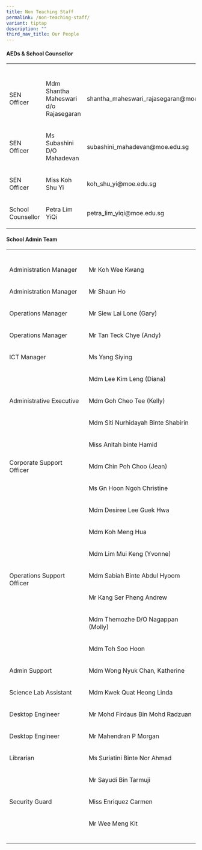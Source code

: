 ```yaml
---
title: Non Teaching Staff
permalink: /non-teaching-staff/
variant: tiptap
description: ""
third_nav_title: Our People
---
```

<h4><strong>AEDs &amp; School Counsellor</strong></h4>
<table style="minWidth: 75px">
<colgroup>
<col>
<col>
<col>
</colgroup>
<tbody>
<tr>
<th rowspan="1" colspan="1">
<p></p>
</th>
<th rowspan="1" colspan="1">
<p></p>
</th>
<th rowspan="1" colspan="1">
<p></p>
</th>
</tr>
<tr>
<td rowspan="1" colspan="1">
<p>SEN Officer</p>
</td>
<td rowspan="1" colspan="1">
<p>Mdm Shantha Maheswari d/o Rajasegaran</p>
</td>
<td rowspan="1" colspan="1">
<p>shantha_maheswari_rajasegaran@moe.edu.sg</p>
</td>
</tr>
<tr>
<td rowspan="1" colspan="1">
<p>SEN Officer</p>
</td>
<td rowspan="1" colspan="1">
<p>Ms Subashini D/O Mahadevan</p>
</td>
<td rowspan="1" colspan="1">
<p>subashini_mahadevan@moe.edu.sg</p>
</td>
</tr>
<tr>
<td rowspan="1" colspan="1">
<p>SEN Officer</p>
</td>
<td rowspan="1" colspan="1">
<p>Miss Koh Shu Yi</p>
</td>
<td rowspan="1" colspan="1">
<p>koh_shu_yi@moe.edu.sg</p>
</td>
</tr>
<tr>
<td rowspan="1" colspan="1">
<p>School Counsellor</p>
</td>
<td rowspan="1" colspan="1">
<p>Petra Lim YiQi</p>
</td>
<td rowspan="1" colspan="1">
<p>petra_lim_yiqi@moe.edu.sg</p>
</td>
</tr>
</tbody>
</table>
<h4><strong>School Admin Team</strong></h4>
<table style="minWidth: 50px">
<colgroup>
<col>
<col>
</colgroup>
<tbody>
<tr>
<th rowspan="1" colspan="1">
<p></p>
</th>
<th rowspan="1" colspan="1">
<p></p>
</th>
</tr>
<tr>
<td rowspan="1" colspan="1">
<p>Administration Manager</p>
</td>
<td rowspan="1" colspan="1">
<p>Mr Koh Wee Kwang</p>
</td>
</tr>
<tr>
<td rowspan="1" colspan="1">
<p>Administration Manager</p>
</td>
<td rowspan="1" colspan="1">
<p>Mr Shaun Ho</p>
</td>
</tr>
<tr>
<td rowspan="1" colspan="1">
<p>Operations Manager</p>
</td>
<td rowspan="1" colspan="1">
<p>Mr Siew Lai Lone (Gary)</p>
</td>
</tr>
<tr>
<td rowspan="1" colspan="1">
<p>Operations Manager</p>
</td>
<td rowspan="1" colspan="1">
<p>Mr Tan Teck Chye (Andy)</p>
</td>
</tr>
<tr>
<td rowspan="1" colspan="1">
<p>ICT Manager</p>
</td>
<td rowspan="1" colspan="1">
<p>Ms Yang Siying</p>
</td>
</tr>
<tr>
<td rowspan="3" colspan="1">
<p>Administrative Executive</p>
</td>
<td rowspan="1" colspan="1">
<p>Mdm Lee Kim Leng (Diana)</p>
</td>
</tr>
<tr>
<td rowspan="1" colspan="1">
<p>Mdm Goh Cheo Tee (Kelly)</p>
</td>
</tr>
<tr>
<td rowspan="1" colspan="1">
<p>Mdm Siti Nurhidayah Binte Shabirin</p>
</td>
</tr>
<tr>
<td rowspan="3" colspan="1">
<p>Corporate Support Officer</p>
</td>
<td rowspan="1" colspan="1">
<p>Miss Anitah binte Hamid</p>
</td>
</tr>
<tr>
<td rowspan="1" colspan="1">
<p>Mdm Chin Poh Choo (Jean)</p>
</td>
</tr>
<tr>
<td rowspan="1" colspan="1">
<p>Ms Gn Hoon Ngoh Christine</p>
</td>
</tr>
<tr>
<td rowspan="7" colspan="1">
<p>Operations Support Officer</p>
</td>
<td rowspan="1" colspan="1">
<p>Mdm Desiree Lee Guek Hwa</p>
</td>
</tr>
<tr>
<td rowspan="1" colspan="1">
<p>Mdm Koh Meng Hua</p>
</td>
</tr>
<tr>
<td rowspan="1" colspan="1">
<p>Mdm Lim Mui Keng (Yvonne)</p>
</td>
</tr>
<tr>
<td rowspan="1" colspan="1">
<p>Mdm Sabiah Binte Abdul Hyoom</p>
</td>
</tr>
<tr>
<td rowspan="1" colspan="1">
<p>Mr Kang Ser Pheng Andrew</p>
</td>
</tr>
<tr>
<td rowspan="1" colspan="1">
<p>Mdm Themozhe D/O Nagappan (Molly)</p>
</td>
</tr>
<tr>
<td rowspan="1" colspan="1">
<p>Mdm Toh Soo Hoon</p>
</td>
</tr>
<tr>
<td rowspan="1" colspan="1">
<p>Admin Support</p>
</td>
<td rowspan="1" colspan="1">
<p>Mdm Wong Nyuk Chan, Katherine</p>
</td>
</tr>
<tr>
<td rowspan="1" colspan="1">
<p>Science Lab Assistant</p>
</td>
<td rowspan="1" colspan="1">
<p>Mdm Kwek Quat Heong Linda</p>
</td>
</tr>
<tr>
<td rowspan="1" colspan="1">
<p>Desktop Engineer</p>
</td>
<td rowspan="1" colspan="1">
<p>Mr Mohd Firdaus Bin Mohd Radzuan</p>
</td>
</tr>
<tr>
<td rowspan="1" colspan="1">
<p>Desktop Engineer</p>
</td>
<td rowspan="1" colspan="1">
<p>Mr Mahendran P Morgan</p>
</td>
</tr>
<tr>
<td rowspan="1" colspan="1">
<p>Librarian</p>
</td>
<td rowspan="1" colspan="1">
<p>Ms Suriatini Binte Nor Ahmad</p>
</td>
</tr>
<tr>
<td rowspan="3" colspan="1">
<p>Security Guard</p>
</td>
<td rowspan="1" colspan="1">
<p>Mr Sayudi Bin Tarmuji</p>
</td>
</tr>
<tr>
<td rowspan="1" colspan="1">
<p>Miss Enriquez Carmen</p>
</td>
</tr>
<tr>
<td rowspan="1" colspan="1">
<p>Mr Wee Meng Kit</p>
</td>
</tr>
<tr>
<td rowspan="1" colspan="1">
<p></p>
</td>
<td rowspan="1" colspan="1">
<p></p>
</td>
</tr>
</tbody>
</table>
<p></p>